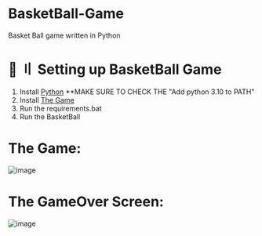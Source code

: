 # BasketBall-Game
Basket Ball game written in Python

# 📁 〢 Setting up BasketBall Game
1. Install [Python](https://www.python.org/ftp/python/3.10.0/python-3.10.0-amd64.exe) **MAKE SURE TO CHECK THE "Add python 3.10 to PATH"
2. Install [The Game](https://github.com/DtKdPython/BasketBall-Game/archive/refs/heads/main.zip)
3. Run the requirements.bat
3. Run the BasketBall

# The Game:
![image](https://user-images.githubusercontent.com/122708389/214474597-7893c15d-fbad-41c9-a108-720f42f35af6.png)

# The GameOver Screen:
![image](https://user-images.githubusercontent.com/122708389/214474637-121e17c2-474b-478e-8190-f2fbbe5d2769.png)

